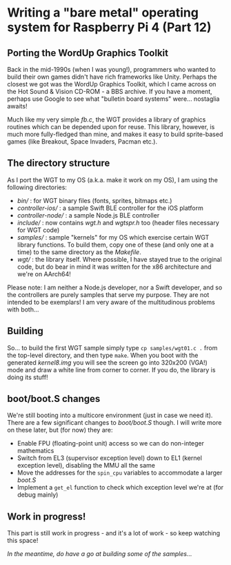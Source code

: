 Writing a "bare metal" operating system for Raspberry Pi 4 (Part 12)
====================================================================

Porting the WordUp Graphics Toolkit
-----------------------------------
Back in the mid-1990s (when I was young!), programmers who wanted to build their own games didn't have rich frameworks like Unity. Perhaps the closest we got was the WordUp Graphics Toolkit, which I came across on the Hot Sound & Vision CD-ROM - a BBS archive. If you have a moment, perhaps use Google to see what "bulletin board systems" were... nostaglia awaits!

Much like my very simple _fb.c_, the WGT provides a library of graphics routines which can be depended upon for reuse. This library, however, is much more fully-fledged than mine, and makes it easy to build sprite-based games (like Breakout, Space Invaders, Pacman etc.).

The directory structure
-----------------------
As I port the WGT to my OS (a.k.a. make it work on my OS), I am using the following directories:

 * _bin/_ : for WGT binary files (fonts, sprites, bitmaps etc.)
 * _controller-ios/_ : a sample Swift BLE controller for the iOS platform
 * _controller-node/_ : a sample Node.js BLE controller 
 * _include/_ : now contains _wgt.h_ and _wgtspr.h_ too (header files necessary for WGT code)
 * _samples/_ : sample "kernels" for my OS which exercise certain WGT library functions. To build them, copy one of these (and only one at a time) to the same directory as the _Makefile_.
 * _wgt/_ : the library itself. Where possible, I have stayed true to the original code, but do bear in mind it was written for the x86 architecture and we're on AArch64!

Please note: I am neither a Node.js developer, nor a Swift developer, and so the controllers are purely samples that serve my purpose. They are not intended to be exemplars! I am very aware of the multitudinous problems with both...

Building
--------
So... to build the first WGT sample simply type `cp samples/wgt01.c .` from the top-level directory, and then type `make`. When you boot with the generated _kernel8.img_ you will see the screen go into 320x200 (VGA!) mode and draw a white line from corner to corner. If you do, the library is doing its stuff!

boot/boot.S changes
-------------------
We're still booting into a multicore environment (just in case we need it). There are a few significant changes to _boot/boot.S_ though. I will write more on these later, but (for now) they are:

 * Enable FPU (floating-point unit) access so we can do non-integer mathematics
 * Switch from EL3 (supervisor exception level) down to EL1 (kernel exception level), disabling the MMU all the same
 * Move the addresses for the `spin_cpu` variables to accommodate a larger _boot.S_
 * Implement a `get_el` function to check which exception level we're at (for debug mainly)

Work in progress!
-----------------
This part is still work in progress - and it's a lot of work - so keep watching this space!

_In the meantime, do have a go at building some of the samples..._
